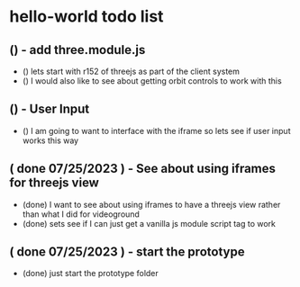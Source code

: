 # hello-world todo list

## () - add three.module.js
* () lets start with r152 of threejs as part of the client system
* () I would also like to see about getting orbit controls to work with this

## () - User Input
* () I am going to want to interface with the iframe so lets see if user input works this way

<!-- DONE -->

## ( done 07/25/2023 ) - See about using iframes for threejs view
* (done) I want to see about using iframes to have a threejs view rather than what I did for videoground
* (done) sets see if I can just get a vanilla js module script tag to work

## ( done 07/25/2023 ) - start the prototype
* (done) just start the prototype folder